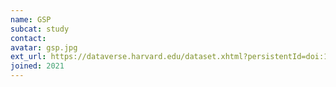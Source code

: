 ```yaml
---
name: GSP
subcat: study
contact:
avatar: gsp.jpg
ext_url: https://dataverse.harvard.edu/dataset.xhtml?persistentId=doi:10.7910/DVN/25833
joined: 2021
---
```


